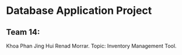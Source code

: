 # Database Application Project


## Team 14: </br>
Khoa Phan 
Jing Hui 
Renad Morrar. 
Topic: Inventory Management Tool. 


